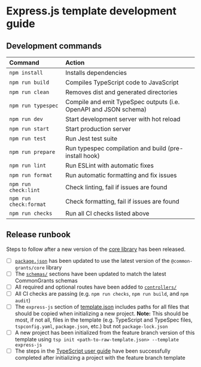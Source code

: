 # Express.js template development guide

## Development commands

| Command                | Action                                                           |
| :--------------------- | :--------------------------------------------------------------- |
| `npm install`          | Installs dependencies                                            |
| `npm run build`        | Compiles TypeScript code to JavaScript                           |
| `npm run clean`        | Removes dist and generated directories                           |
| `npm run typespec`     | Compile and emit TypeSpec outputs (i.e. OpenAPI and JSON schema) |
| `npm run dev`          | Start development server with hot reload                         |
| `npm run start`        | Start production server                                          |
| `npm run test`         | Run Jest test suite                                              |
| `npm run prepare`      | Run typespec compilation and build (pre-install hook)            |
| `npm run lint`         | Run ESLint with automatic fixes                                  |
| `npm run format`       | Run automatic formatting and fix issues                          |
| `npm run check:lint`   | Check linting, fail if issues are found                          |
| `npm run check:format` | Check formatting, fail if issues are found                       |
| `npm run checks`       | Run all CI checks listed above                                   |

## Release runbook

Steps to follow after a new version of the [core library](../../lib/core/README.md) has been released.

- [ ] [`package.json`](package.json) has been updated to use the latest version of the `@common-grants/core` library
- [ ] The [`schemas/`](src/api/schemas/) sections have been updated to match the latest CommonGrants schemas
- [ ] All required and optional routes have been added to [`controllers/`](src/api/controllers/)
- [ ] All CI checks are passing (e.g. `npm run checks`, `npm run build`, and `npm audit`)
- [ ] The `express-js` section of [template.json](../template.json) includes paths for all files that should be copied when initializing a new project. **Note:** This should be most, if not all, files in the template (e.g. TypeScript and TypeSpec files, `tspconfig.yaml`, `package.json`, etc.) but not `package-lock.json`
- [ ] A new project has been initialized from the feature branch version of this template using `tsp init <path-to-raw-template.json> --template express-js`
- [ ] The steps in the [TypeScript user guide](../../website/src/content/docs/guides/using-typescript.mdx) have been successfully completed after initializing a project with the feature branch template
